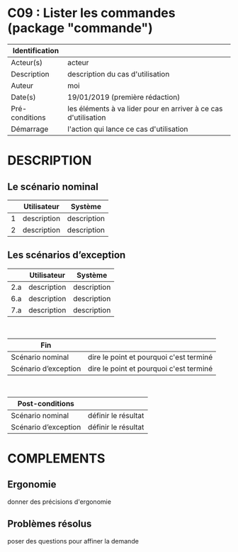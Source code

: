 # C09 : Lister les commandes (package "commande")

|Identification | |
|-|-|
|Acteur(s) | acteur |
|Description | description du cas d'utilisation |
|Auteur | moi |
|Date(s) | 19/01/2019 (première rédaction) |
|Pré-conditions | les éléments à va lider pour en arriver à ce cas d'utilisation|
|Démarrage | l'action qui lance ce cas d'utilisation |

# DESCRIPTION

## Le scénario nominal
||Utilisateur|Système|
|-|-|-|
|1| description | description |
|2| description | description |

## Les scénarios d’exception

||Utilisateur|Système|
|-|-|-|
|2.a| description | description |
|6.a| description | description |
|7.a| description | description |

<br/>

|Fin||
|-|-|
|Scénario nominal | dire le point et pourquoi c'est terminé|
|Scénario d’exception | dire le point et pourquoi c'est terminé|

<br/>

|Post-conditions||
|-|-
|Scénario nominal | définir le résultat|
|Scénario d’exception | définir le résultat|

# COMPLEMENTS

## Ergonomie 

donner des précisions d'ergonomie

## Problèmes résolus 

poser des questions pour affiner la demande
